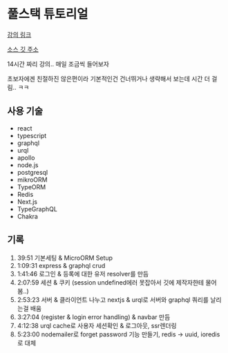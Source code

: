 # 풀스택 튜토리얼
[강의 링크](https://youtu.be/I6ypD7qv3Z8?list=WL)

[소스 깃 주소](https://github.com/benawad/lireddit)

14시간 짜리 강의.. 매일 조금씩 들어보자

초보자에겐 친절하진 않은편이라 기본적인건 건너뛰거나 생략해서 보는데 시간 더 걸림.. ㅋㅋ

## 사용 기술
* react
* typescript
* graphql
* urql
* apollo
* node.js
* postgresql
* mikroORM
* TypeORM
* Redis
* Next.js
* TypeGraphQL
* Chakra

## 기록
1. 39:51 기본세팅 & MicroORM Setup
2. 1:09:31 express & graphql crud
3. 1:41:46 로그인 & 등록에 대한 유저 resolver를 만듬
4. 2:07:59 세션 & 쿠키 (session undefined에러 못잡아서 깃에 제작자한테 물어봄..)
5. 2:53:23 서버 & 클라이언트 나누고 nextjs & urql로 서버와 graphql 쿼리를 날리는걸 배움
6. 3:27:04 (register & login error handling) & navbar 만듬
7. 4:12:38 urql cache로 사용자 세션확인 & 로그아웃, ssr렌더링
8. 5:23:00 nodemailer로 forget password 기능 만들기, redis -> uuid, ioredis로 대체